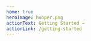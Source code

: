 ```yaml
---
home: true
heroImage: hooper.png
actionText: Getting Started →
actionLink: /getting-started
---
```

